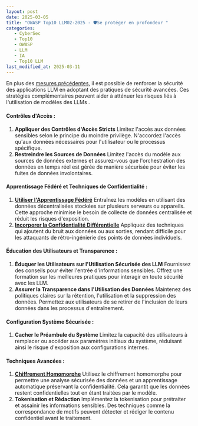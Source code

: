 ```yaml
---
layout: post
date: 2025-03-05
title: "OWASP Top10 LLM02-2025 - 🛡️️Se protéger en profondeur "
categories:
   - CyberSec
   - Top10
   - OWASP 
   - LLM
   - IA
   - Top10 LLM
last_modified_at: 2025-03-11
---
```


En plus des [mesures précédentes](/2025/03/04/LLM02-2025-Protection/), il est possible de renforcer la sécurité des applications LLM en adoptant des 
pratiques de sécurité avancées. Ces stratégies complémentaires peuvent aider à atténuer les risques liés à 
l'utilisation de modèles des LLMs . 



#### Contrôles d'Accès :
1. **Appliquer des Contrôles d'Accès Stricts**
   Limitez l'accès aux données sensibles selon le principe du moindre privilège. N'accordez l'accès qu'aux données nécessaires pour l'utilisateur ou le processus spécifique.
2. **Restreindre les Sources de Données**
   Limitez l'accès du modèle aux sources de données externes et assurez-vous que l'orchestration des données en temps réel est gérée de manière sécurisée pour éviter les fuites de données involontaires.

#### Apprentissage Fédéré et Techniques de Confidentialité :
1. **[Utiliser l'Apprentissage Fédéré]()**
   Entraînez les modèles en utilisant des données décentralisées stockées sur plusieurs serveurs ou appareils. Cette approche minimise le besoin de collecte de données centralisée et réduit les risques d'exposition.
2. **[Incorporer la Confidentialité Différentielle]()**
   Appliquez des techniques qui ajoutent du bruit aux données ou aux sorties, rendant difficile pour les attaquants de rétro-ingénierie des points de données individuels.

#### Éducation des Utilisateurs et Transparence :
1. **Éduquer les Utilisateurs sur l'Utilisation Sécurisée des LLM**
   Fournissez des conseils pour éviter l'entrée d'informations sensibles. Offrez une formation sur les meilleures pratiques pour interagir en toute sécurité avec les LLM.
2. **Assurer la Transparence dans l'Utilisation des Données**
   Maintenez des politiques claires sur la rétention, l'utilisation et la suppression des données. Permettez aux utilisateurs de se retirer de l'inclusion de leurs données dans les processus d'entraînement.

#### Configuration Système Sécurisée :
1. **Cacher le Préambule du Système**
   Limitez la capacité des utilisateurs à remplacer ou accéder aux paramètres initiaux du système, réduisant ainsi le risque d'exposition aux configurations internes.


#### Techniques Avancées :
1. **[Chiffrement Homomorphe]()**
   Utilisez le chiffrement homomorphe pour permettre une analyse sécurisée des données et un apprentissage automatique préservant la confidentialité. Cela garantit que les données restent confidentielles tout en étant traitées par le modèle.
2. **Tokenisation et Rédaction**
   Implémentez la tokenisation pour prétraiter et assainir les informations sensibles. Des techniques comme la correspondance de motifs peuvent détecter et rédiger le contenu confidentiel avant le traitement.